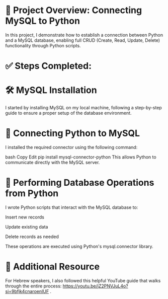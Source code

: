 # 📌 Project Overview: Connecting MySQL to Python
In this project, I demonstrate how to establish a connection between Python and a MySQL database, enabling full CRUD (Create, Read, Update, Delete) functionality through Python scripts.

# ✅ Steps Completed:
# 🛠️ MySQL Installation
I started by installing MySQL on my local machine, following a step-by-step guide to ensure a proper setup of the database environment.

# 🔗 Connecting Python to MySQL
I installed the required connector using the following command:

bash
Copy
Edit
pip install mysql-connector-python
This allows Python to communicate directly with the MySQL server.

# 🧠 Performing Database Operations from Python
I wrote Python scripts that interact with the MySQL database to:

Insert new records

Update existing data

Delete records as needed

These operations are executed using Python's mysql.connector library.

# 🎥 Additional Resource
For Hebrew speakers, I also followed this helpful YouTube guide that walks through the entire process:
https://youtu.be/jZ2PNVJuL4o?si=9bfjk4cnaroenIUF
.
